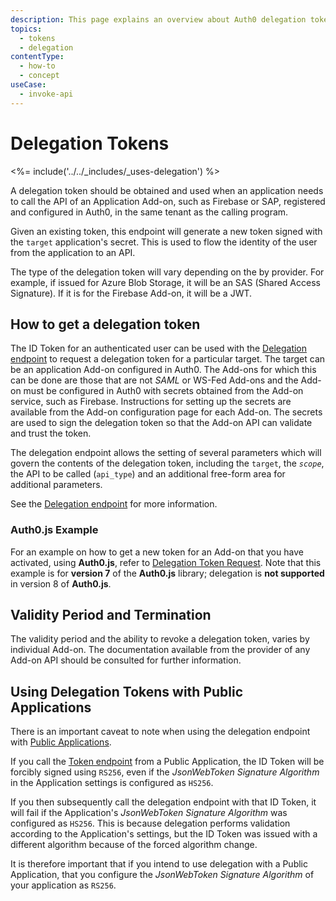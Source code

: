 ```yaml
---
description: This page explains an overview about Auth0 delegation tokens.
topics:
  - tokens
  - delegation
contentType:
  - how-to
  - concept
useCase:
  - invoke-api
---
```


# Delegation Tokens

<%= include('../../_includes/_uses-delegation') %>

A delegation token should be obtained and used when an application needs to call the API of an Application Add-on, such as Firebase or SAP, registered and configured in Auth0, in the same tenant as the calling program.

Given an existing token, this endpoint will generate a new token signed with the `target` application's secret. This is used to flow the identity of the user from the application to an API.

The type of the delegation token will vary depending on the by provider. For example, if issued for Azure Blob Storage, it will be an SAS (Shared Access Signature). If it is for the Firebase Add-on, it will be a JWT.

## How to get a delegation token

The ID Token for an authenticated user can be used with the [Delegation endpoint](/api/authentication#delegation) to request a delegation token for a particular target. The target can be an application Add-on configured in Auth0. The Add-ons for which this can be done are those that are not <dfn data-key="security-assertion-markup-language">SAML</dfn> or WS-Fed Add-ons and the Add-on must be configured in Auth0 with secrets obtained from the Add-on service, such as Firebase. Instructions for setting up the secrets are available from the Add-on configuration page for each Add-on. The secrets are used to sign the delegation token so that the Add-on API can validate and trust the token.

The delegation endpoint allows the setting of several parameters which will govern the contents of the delegation token, including the `target`, the <dfn data-key="scope">`scope`</dfn>, the API to be called (`api_type`) and an additional free-form area for additional parameters.

See the [Delegation endpoint](/api/authentication#delegation) for more information.

### Auth0.js Example

For an example on how to get a new token for an Add-on that you have activated, using __Auth0.js__, refer to [Delegation Token Request](/libraries/auth0js/v7#delegation-token-request). Note that this example is for **version 7** of the __Auth0.js__ library; delegation is **not supported** in version 8 of __Auth0.js__.

## Validity Period and Termination

The validity period and the ability to revoke a delegation token, varies by individual Add-on. The documentation available from the provider of any Add-on API should be consulted for further information.

## Using Delegation Tokens with Public Applications

There is an important caveat to note when using the delegation endpoint with [Public Applications](/applications/concepts/app-types-confidential-public#public-applications).

If you call the [Token endpoint](/api/authentication#get-token) from a Public Application, the ID Token will be forcibly signed using `RS256`, even if the _JsonWebToken Signature Algorithm_ in the Application settings is configured as `HS256`.

If you then subsequently call the delegation endpoint with that ID Token, it will fail if the Application's _JsonWebToken Signature Algorithm_ was configured as `HS256`. This is because delegation performs validation according to the Application's settings, but the ID Token was issued with a different algorithm because of the forced algorithm change.

It is therefore important that if you intend to use delegation with a Public Application, that you configure the _JsonWebToken Signature Algorithm_ of your application as `RS256`.
